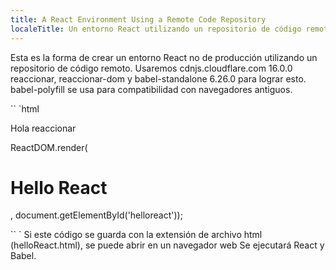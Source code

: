 ```yaml
---
title: A React Environment Using a Remote Code Repository
localeTitle: Un entorno React utilizando un repositorio de código remoto
---
```

Esta es la forma de crear un entorno React no de producción utilizando un repositorio de código remoto. Usaremos cdnjs.cloudflare.com 16.0.0 reaccionar, reaccionar-dom y babel-standalone 6.26.0 para lograr esto. babel-polyfill se usa para compatibilidad con navegadores antiguos.

\`\` \`html

   Hola reaccionar

ReactDOM.render( <h1>Hello React</h1>, document.getElementById('helloreact'));

\`\` \` Si este código se guarda con la extensión de archivo html (helloReact.html), se puede abrir en un navegador web Se ejecutará React y Babel.